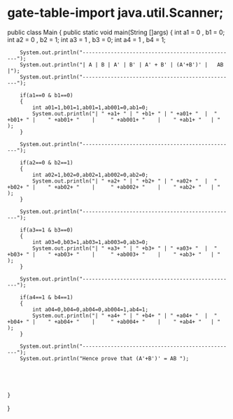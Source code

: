# gate-table-import java.util.Scanner;

public class Main
{
    public static void main(String []args)
    {
        int a1 = 0 , b1 = 0;
        int a2 = 0 , b2 = 1;
        int a3 = 1 , b3 = 0;
        int a4 = 1 , b4 = 1;

        System.out.println("-------------------------------------------------");
        System.out.println("| A | B | A' | B' | A' + B' | (A'+B')' |   AB   |");
        System.out.println("-------------------------------------------------");

        if(a1==0 & b1==0)
        {
            int a01=1,b01=1,ab01=1,ab001=0,ab1=0;
            System.out.println("| " +a1+ " | " +b1+ " | " +a01+ "  |  " +b01+ " |    " +ab01+ "    |     " +ab001+ "    |    " +ab1+ "   | " );
        }

        System.out.println("-------------------------------------------------");

        if(a2==0 & b2==1)
        {
            int a02=1,b02=0,ab02=1,ab002=0,ab2=0;
            System.out.println("| " +a2+ " | " +b2+ " | " +a02+ "  |  " +b02+ " |    " +ab02+ "    |     " +ab002+ "    |    " +ab2+ "   | " );
        }

        System.out.println("-------------------------------------------------");

        if(a3==1 & b3==0)
        {
            int a03=0,b03=1,ab03=1,ab003=0,ab3=0;
            System.out.println("| " +a3+ " | " +b3+ " | " +a03+ "  |  " +b03+ " |    " +ab03+ "    |     " +ab003+ "    |    " +ab3+ "   | " );
        }

        System.out.println("-------------------------------------------------");

        if(a4==1 & b4==1)
        {
            int a04=0,b04=0,ab04=0,ab004=1,ab4=1;
            System.out.println("| " +a4+ " | " +b4+ " | " +a04+ "  |  " +b04+ " |    " +ab04+ "    |     " +ab004+ "    |    " +ab4+ "   | " );
        }

        System.out.println("-------------------------------------------------");
        System.out.println("Hence prove that (A'+B')' = AB ");





    }

}
